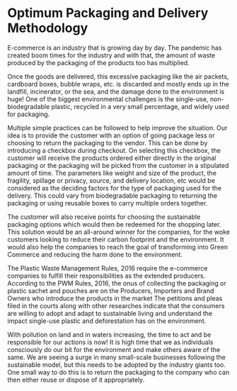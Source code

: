 # Optimum Packaging and Delivery Methodology

E-commerce is an industry that is growing day by day. The pandemic has created boom times for the industry and with that, the amount of waste produced by the packaging of the products too has multiplied.

Once the goods are delivered, this excessive packaging like the air packets, cardboard boxes, bubble wraps, etc.  is discarded and mostly ends up in the landfill, incinerator, or the sea, and the damage done to the environment is huge! One of the biggest environmental challenges is the single-use, non-biodegradable plastic, recycled in a very small percentage, and widely used for packaging.

Multiple simple practices can be followed to help improve the situation. Our idea is to provide the customer with an option of going package less or choosing to return the packaging to the vendor. This can be done by introducing a checkbox during checkout. On selecting this checkbox, the customer will receive the products ordered either directly in the original packaging or the packaging will be picked from the customer in a stipulated amount of time. The parameters like weight and size of the product, the fragility, spillage or privacy, source, and delivery location, etc would be considered as the deciding factors for the type of packaging used for the delivery. This could vary from biodegradable packaging to returning the packaging or using reusable boxes to carry multiple orders together.

The customer will also receive points for choosing the sustainable packaging options which would then be redeemed for the shopping later. This solution would be an all-around winner for the companies, for the woke customers looking to reduce their carbon footprint and the environment. It would also help the companies to reach the goal of transforming into Green Commerce and reducing the harm done to the environment.

The Plastic Waste Management Rules, 2016 require the e-commerce companies to fulfill their responsibilities as the extended producers. According to the PWM Rules, 2016, the onus of collecting the packaging or plastic sachet and pouches are on the Producers, Importers and Brand Owners who introduce the products in the market
The petitions and pleas filed in the courts along with other researches indicate that the consumers are willing to adopt and adapt to sustainable living and understand the impact single-use plastic and deforestation has on the environment.

With pollution on land and in waters increasing, the time to act and be responsible for our actions is now! It is high time that we as individuals consciously do our bit for the environment and make others aware of the same. We are seeing a surge in many small-scale businesses following the sustainable model, but this needs to be adopted by the industry giants too. One small way to do this is to return the packaging to the company who can then either reuse or dispose of it appropriately.
